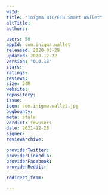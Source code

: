 ```yaml
---
wsId: 
title: "Inigma BTC/ETH Smart Wallet"
altTitle: 
authors:

users: 50
appId: com.inigma.wallet
released: 2020-03-29
updated: 2020-12-22
version: "0.0.18"
stars: 
ratings: 
reviews: 
size: 24M
website: 
repository: 
issue: 
icon: com.inigma.wallet.jpg
bugbounty: 
meta: stale
verdict: fewusers
date: 2021-12-28
signer: 
reviewArchive:

providerTwitter: 
providerLinkedIn: 
providerFacebook: 
providerReddit: 

redirect_from:

---
```


